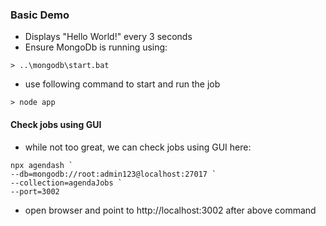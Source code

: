 ### Basic Demo

- Displays "Hello World!" every 3 seconds
- Ensure MongoDb is running using:

`> ..\mongodb\start.bat`

- use following command to start and run the job

`> node app`

#### Check jobs using GUI

- while not too great, we can check jobs using GUI here:

```
npx agendash `
--db=mongodb://root:admin123@localhost:27017 `
--collection=agendaJobs `
--port=3002
```

- open browser and point to http://localhost:3002 after above command
